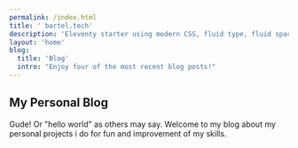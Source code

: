 ```yaml
---
permalink: /index.html
title: ' bartel.tech'
description: 'Eleventy starter using modern CSS, fluid type, fluid spacing, flexible layout and progressive enhancement.'
layout: 'home'
blog:
  title: 'Blog'
  intro: "Enjoy four of the most recent blog posts!"
---
```


## My Personal Blog

Gude! Or "hello world" as others may say. Welcome to my blog about my personal projects i do for fun and improvement of my skills. 


